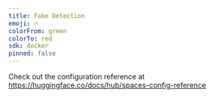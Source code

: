 ```yaml
---
title: Fake Detection
emoji: 🔥
colorFrom: green
colorTo: red
sdk: docker
pinned: false
---
```


Check out the configuration reference at https://huggingface.co/docs/hub/spaces-config-reference
